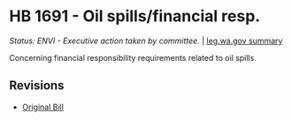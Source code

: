 # HB 1691 - Oil spills/financial resp.
*Status: ENVI - Executive action taken by committee.* | [leg.wa.gov summary](https://app.leg.wa.gov/billsummary?BillNumber=1691&Year=2021)

Concerning financial responsibility requirements related to oil spills.

## Revisions
* [Original Bill](1/)
